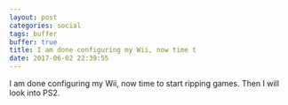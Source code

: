 ```yaml
---
layout: post
categories: social
tags: buffer
buffer: true
title: I am done configuring my Wii, now time t
date: 2017-06-02 22:39:55
---
```

I am done configuring my Wii, now time to start ripping games. Then I will look into PS2.
